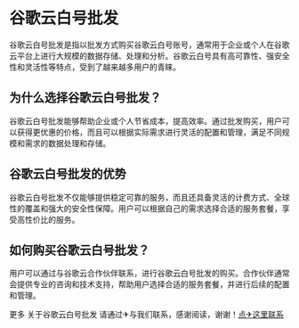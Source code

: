 # 谷歌云白号批发

谷歌云白号批发是指以批发方式购买谷歌云白号账号，通常用于企业或个人在谷歌云平台上进行大规模的数据存储、处理和分析。谷歌云白号具有高可靠性、强安全性和灵活性等特点，受到了越来越多用户的青睐。

## 为什么选择谷歌云白号批发？

谷歌云白号批发能够帮助企业或个人节省成本，提高效率。通过批发购买，用户可以获得更优惠的价格，而且可以根据实际需求进行灵活的配置和管理，满足不同规模和需求的数据处理和存储。

## 谷歌云白号批发的优势

谷歌云白号批发不仅能够提供稳定可靠的服务，而且还具备灵活的计费方式、全球性的覆盖和强大的安全性保障。用户可以根据自己的需求选择合适的服务套餐，享受高性价比的服务。

## 如何购买谷歌云白号批发？

用户可以通过与谷歌云合作伙伴联系，进行谷歌云白号批发的购买。合作伙伴通常会提供专业的咨询和技术支持，帮助用户选择合适的服务套餐，并进行后续的配置和管理。

更多 关于谷歌云白号批发 请通过✈与我们联系，感谢阅读，谢谢！[点✈这里联系](https://a.k02.cc)